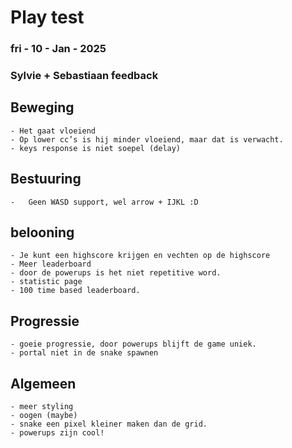 # Play test 
### fri - 10 - Jan - 2025
### Sylvie + Sebastiaan feedback

## Beweging 
	- Het gaat vloeiend
	- Op lower cc’s is hij minder vloeiend, maar dat is verwacht.
    - keys response is niet soepel (delay)
## Bestuuring 
    - 	Geen WASD support, wel arrow + IJKL :D
## belooning
    - Je kunt een highscore krijgen en vechten op de highscore
	- Meer leaderboard
	- door de powerups is het niet repetitive word.
	- statistic page
	- 100 time based leaderboard.
## Progressie
    - goeie progressie, door powerups blijft de game uniek.
    - portal niet in de snake spawnen
## Algemeen
    - meer styling
	- oogen (maybe)
	- snake een pixel kleiner maken dan de grid.
    - powerups zijn cool!